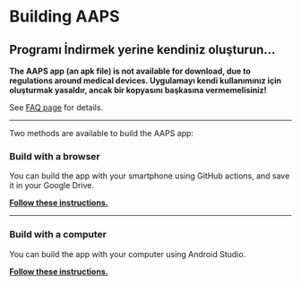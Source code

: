 # Building AAPS

## Programı İndirmek yerine kendiniz oluşturun...

**The AAPS app (an apk file) is not available for download, due to regulations around medical devices. Uygulamayı kendi kullanımınız için oluşturmak yasaldır, ancak bir kopyasını başkasına vermemelisiniz!**

See [FAQ page](../UsefulLinks/FAQ.md) for details.

---

Two methods are available to build the AAPS app:

### Build with a browser

You can build the app with your smartphone using GitHub actions, and save it in your Google Drive.

**[Follow these instructions.](./BrowserBuild.md)**

----

### Build with a computer

You can build the app with your computer using Android Studio.

**[Follow these instructions.](./ComputerBuild.md)**


